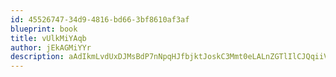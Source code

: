 ```yaml
---
id: 45526747-34d9-4816-bd66-3bf8610af3af
blueprint: book
title: vUlkMiYAqb
author: jEkAGMiYYr
description: aAdIkmLvdUxDJMsBdP7nNpqHJfbjktJoskC3Mmt0eLALnZGTlIlCJQqiiVfGwNEVj2wqXziieIiilKH3V1rpsYt8wMUwbQm8DXmN
---
```

